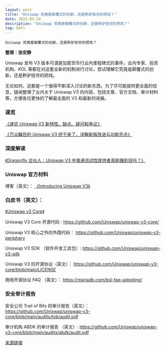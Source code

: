 ```yaml
---
layout: post
title: "Uniswap 究竟是颠覆式的创新，还是黔驴技穷的把戏？"
date: 2021-03-24 
description: "Uniswap 究竟是颠覆式的创新，还是黔驴技穷的把戏？"
tag: DeFi
---   
```


```
Uniswap 究竟是颠覆式的创新，还是黔驴技穷的把戏？
```
**整理：张安静**

Uniswap 发布 V3 版本可谓是加密货币行业内里程碑式的事件，业内专家、投资机构、KOL 等都在对这套全新的机制进行讨论，尝试理解它究竟是颠覆式的创新，还是黔驴技穷的把戏。

无论如何，这都是一个值得不断深入讨论的新东西。为了尽可能提供更全面的信息，链闻整理了业内关于 Uniswap V3 的内容，包括文章、官方文档、审计材料等，方便各位更快的了解最全面的 V3 和最新的进展。

### 速览
[《速览 Uniswap V3 新特性、缺点、疑问和争议》](https://www.chainnews.com/articles/753760157683.htm)

[《万众瞩目的 Uniswap V3 终于来了，详解新版改进与功能亮点》](https://www.chainnews.com/articles/115804242498.htm)

### 深度解读
[《Dragonfly 合伙人：Uniswap V3 中普通流动性提供者真能赚到钱吗？》](https://www.chainnews.com/articles/756001329004.htm)

### Uniswap 官方材料
博客（英文）：
[《Introducing Uniswap V3》](https://uniswap.org/blog/uniswap-v3/)

### 白皮书（英文）：
[《Uniswap v3 Core》](https://uniswap.org/whitepaper-v3.pdf)

Uniswap V3 Core 开源代码 :
https://github.com/Uniswap/uniswap-v3-core/

Uniswap V3 核心之外的外围代码：
https://github.com/Uniswap/uniswap-v3-periphery

Uniswap V3 SDK （软件开发工具包）: 
https://github.com/Uniswap/uniswap-v3-sdk

Uniswap V3 的开源协议（英文）：
https://github.com/Uniswap/uniswap-v3-core/blob/main/LICENSE

商用开源协议 FAQ （英文）：
https://mariadb.com/bsl-faq-adopting/

### 安全审计报告
安全公司 Trail of Bits 的审计报告（英文）：
https://github.com/Uniswap/uniswap-v3-core/blob/main/audits/tob/audit.pdf

审计机构 ABDK 的审计报告 （英文）:
https://github.com/Uniswap/uniswap-v3-core/blob/main/audits/abdk/audit.pdf

[来源链接](http://www.theblockbeats.com)
